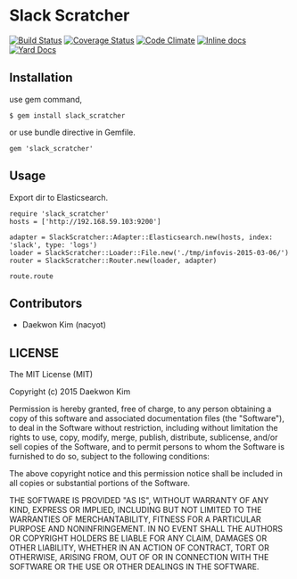# Slack Scratcher

[![Build Status](https://travis-ci.org/nacyot/slack_scratcher.svg?branch=master)](https://travis-ci.org/nacyot/slack_scratcher)
[![Coverage Status](https://coveralls.io/repos/nacyot/slack_scratcher/badge.svg)](https://coveralls.io/r/nacyot/slack_scratcher)
[![Code Climate](https://codeclimate.com/github/nacyot/slack_scratcher/badges/gpa.svg)](https://codeclimate.com/github/nacyot/slack_scratcher)
[![Inline docs](http://inch-ci.org/github/nacyot/slack_scratcher.svg?branch=master)](http://inch-ci.org/github/nacyot/slack_scratcher)
[![Yard Docs](http://img.shields.io/badge/yard-docs-blue.svg)](http://www.rubydoc.info/github/nacyot/slack_scratcher/master)

## Installation

use gem command,

```
$ gem install slack_scratcher
```

or use bundle directive in Gemfile.

```
gem 'slack_scratcher'
```

## Usage

Export dir to Elasticsearch.

```
require 'slack_scratcher'
hosts = ['http://192.168.59.103:9200']

adapter = SlackScratcher::Adapter::Elasticsearch.new(hosts, index: 'slack', type: 'logs')
loader = SlackScratcher::Loader::File.new('./tmp/infovis-2015-03-06/')
router = SlackScratcher::Router.new(loader, adapter)

route.route
```

## Contributors

* Daekwon Kim (nacyot)

## LICENSE

The MIT License (MIT)

Copyright (c) 2015 Daekwon Kim

Permission is hereby granted, free of charge, to any person obtaining a copy of this software and associated documentation files (the "Software"), to deal in the Software without restriction, including without limitation the rights to use, copy, modify, merge, publish, distribute, sublicense, and/or sell copies of the Software, and to permit persons to whom the Software is furnished to do so, subject to the following conditions:

The above copyright notice and this permission notice shall be included in all copies or substantial portions of the Software.

THE SOFTWARE IS PROVIDED "AS IS", WITHOUT WARRANTY OF ANY KIND, EXPRESS OR IMPLIED, INCLUDING BUT NOT LIMITED TO THE WARRANTIES OF MERCHANTABILITY, FITNESS FOR A PARTICULAR PURPOSE AND NONINFRINGEMENT. IN NO EVENT SHALL THE AUTHORS OR COPYRIGHT HOLDERS BE LIABLE FOR ANY CLAIM, DAMAGES OR OTHER LIABILITY, WHETHER IN AN ACTION OF CONTRACT, TORT OR OTHERWISE, ARISING FROM, OUT OF OR IN CONNECTION WITH THE SOFTWARE OR THE USE OR OTHER DEALINGS IN THE SOFTWARE.
